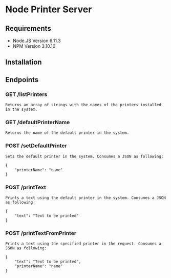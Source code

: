 # Node Printer Server

## Requirements
- Node.JS Version 6.11.3
- NPM Version 3.10.10

## Installation


## Endpoints

### GET /listPrinters
    Returns an array of strings with the names of the printers installed in the system.
### GET /defaultPrinterName
    Returns the name of the default printer in the system.
### POST /setDefaultPrinter
    Sets the default printer in the system. Consumes a JSON as following:

    {
        "printerName": "name"
    }

### POST /printText
    Prints a text using the default printer in the system. Consumes a JSON as following:

    {
        "text": "Text to be printed"
    }

### POST /printTextFromPrinter
    Prints a text using the specified printer in the request. Consumes a JSON as following:

    {
        "text": "Text to be printed",
        "printerName": "name"
    }

